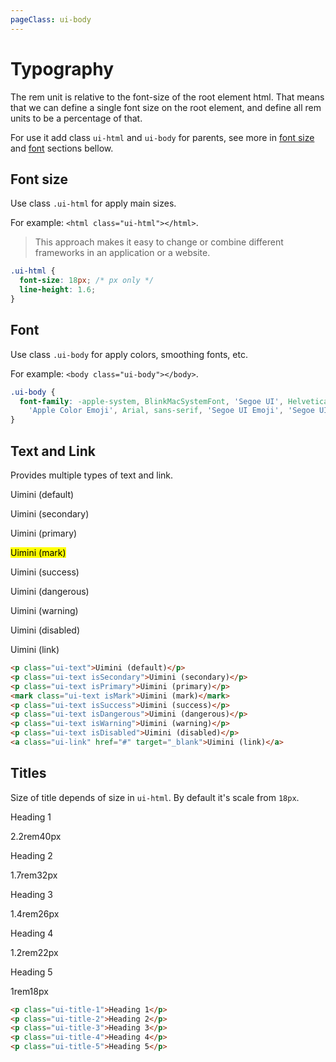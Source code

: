 ```yaml
---
pageClass: ui-body
---
```


# Typography

The rem unit is relative to the font-size of the root element html. That means that we can define a single font size on the root element, and define all rem units to be a percentage of that.

For use it add class `ui-html` and `ui-body` for parents, see more in [font size](#font-size) and [font](#font) sections bellow.

## Font size

Use class `.ui-html` for apply main sizes.

For example: `<html class="ui-html"></html>`.

> This approach makes it easy to change or combine different frameworks in an application or a website.

```css
.ui-html {
  font-size: 18px; /* px only */
  line-height: 1.6;
}
```

## Font

Use class `.ui-body` for apply colors, smoothing fonts, etc.

For example: `<body class="ui-body"></body>`.

```css
.ui-body {
  font-family: -apple-system, BlinkMacSystemFont, 'Segoe UI', Helvetica,
    'Apple Color Emoji', Arial, sans-serif, 'Segoe UI Emoji', 'Segoe UI Symbol';
}
```

## Text and Link

Provides multiple types of text and link.

<section class="ui-section">
  <p class="ui-text">Uimini (default)</p>
  <p class="ui-text isSecondary">Uimini (secondary)</p>
  <p class="ui-text isPrimary">Uimini (primary)</p>
  <mark class="ui-text isMark">Uimini (mark)</mark>
  <p class="ui-text isSuccess">Uimini (success)</p>
  <p class="ui-text isDangerous">Uimini (dangerous)</p>
  <p class="ui-text isWarning">Uimini (warning)</p>
  <p class="ui-text isDisabled">Uimini (disabled)</p>
  <span class="ui-link">Uimini (link)</span>
</section>

```html
<p class="ui-text">Uimini (default)</p>
<p class="ui-text isSecondary">Uimini (secondary)</p>
<p class="ui-text isPrimary">Uimini (primary)</p>
<mark class="ui-text isMark">Uimini (mark)</mark>
<p class="ui-text isSuccess">Uimini (success)</p>
<p class="ui-text isDangerous">Uimini (dangerous)</p>
<p class="ui-text isWarning">Uimini (warning)</p>
<p class="ui-text isDisabled">Uimini (disabled)</p>
<a class="ui-link" href="#" target="_blank">Uimini (link)</a>
```

## Titles

Size of title depends of size in `ui-html`. By default it's scale from `18px`.

<section class="ui-section">
  <div class="title-table">
    <div class="title__item">
      <p class="ui-title-1">Heading 1</p> <div><span>2.2rem</span><span>40px</span></div>
    </div>
    <div class="title__item">
      <p class="ui-title-2">Heading 2</p> <div><span>1.7rem</span><span>32px</span></div>
    </div>
    <div class="title__item">
      <p class="ui-title-3">Heading 3</p> <div><span>1.4rem</span><span>26px</span></div>
    </div>
    <div class="title__item">
      <p class="ui-title-4">Heading 4</p> <div><span>1.2rem</span><span>22px</span></div>
    </div>
    <div class="title__item">
      <p class="ui-title-5">Heading 5</p> <div><span>1rem</span><span>18px</span></div>
    </div>
  </div>
</section>

```html
<p class="ui-title-1">Heading 1</p>
<p class="ui-title-2">Heading 2</p>
<p class="ui-title-3">Heading 3</p>
<p class="ui-title-4">Heading 4</p>
<p class="ui-title-5">Heading 5</p>
```
